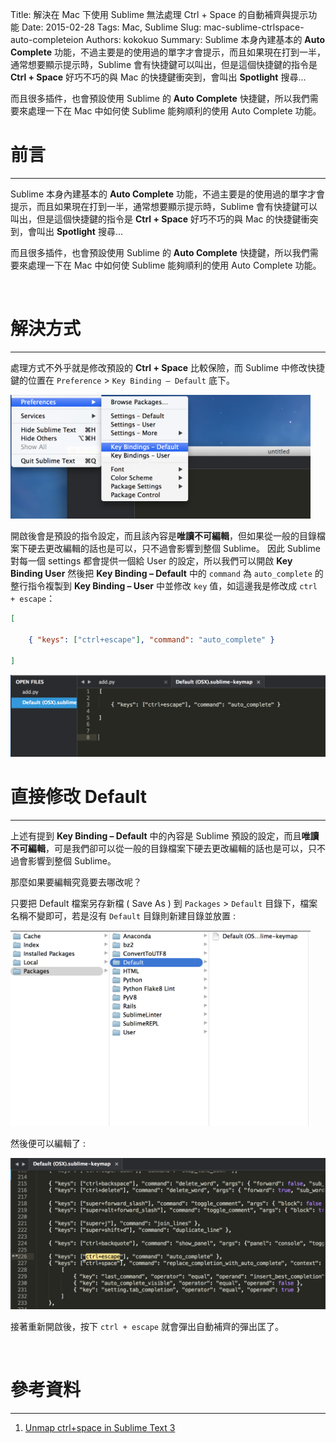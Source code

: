 Title: 解決在 Mac 下使用 Sublime 無法處理 Ctrl + Space 的自動補齊與提示功能
Date: 2015-02-28
Tags: Mac, Sublime
Slug: mac-sublime-ctrlspace-auto-completeion
Authors: kokokuo
Summary: Sublime 本身內建基本的 **Auto Complete** 功能，不過主要是的使用過的單字才會提示，而且如果現在打到一半，通常想要顯示提示時，Sublime 會有快捷鍵可以叫出，但是這個快捷鍵的指令是 **Ctrl + Space** 好巧不巧的與 Mac 的快捷鍵衝突到，會叫出 **Spotlight** 搜尋...

而且很多插件，也會預設使用 Sublime 的 **Auto Complete** 快捷鍵，所以我們需要來處理一下在 Mac 中如何使 Sublime 能夠順利的使用 Auto Complete 功能。

# 前言
---
Sublime 本身內建基本的 **Auto Complete** 功能，不過主要是的使用過的單字才會提示，而且如果現在打到一半，通常想要顯示提示時，Sublime 會有快捷鍵可以叫出，但是這個快捷鍵的指令是 **Ctrl + Space** 好巧不巧的與 Mac 的快捷鍵衝突到，會叫出 **Spotlight** 搜尋...

而且很多插件，也會預設使用 Sublime 的 **Auto Complete** 快捷鍵，所以我們需要來處理一下在 Mac 中如何使 Sublime 能夠順利的使用 Auto Complete 功能。

<br/>

# 解決方式
---
處理方式不外乎就是修改預設的 **Ctrl + Space** 比較保險，而 Sublime 中修改快捷鍵的位置在 `Preference` > `Key Binding – Default` 底下。

<img src="../images/20150228-mac-sublime-ctrlspace-auto-completeion/Open-Default-Key-Binding-keymap.png" alt="Open-Default-Key-Binding-keymap" width="480px"/>

開啟後會是預設的指令設定，而且該內容是**唯讀不可編輯**，但如果從一般的目錄檔案下硬去更改編輯的話也是可以，只不過會影響到整個 Sublime。
因此 Sublime 對每一個 settings 都會提供一個給 User 的設定，所以我們可以開啟 **Key Binding User** 然後把 **Key Binding – Default** 中的 `command` 為 `auto_complete` 的整行指令複製到 **Key Binding – User** 中並修改 `key` 值，如這邊我是修改成 `ctrl + escape`：

```json
[
 
    { "keys": ["ctrl+escape"], "command": "auto_complete" }
     
]
```

<img src="../images/20150228-mac-sublime-ctrlspace-auto-completeion/changed-auto-complete-key-user-settings.png" alt="changed-auto-complete-key-user-settings" width="640px"/>

<br/>

# 直接修改 Default
---
上述有提到 **Key Binding – Default** 中的內容是 Sublime 預設的設定，而且**唯讀不可編輯**，可是我們卻可以從一般的目錄檔案下硬去更改編輯的話也是可以，只不過會影響到整個 Sublime。

那麼如果要編輯究竟要去哪改呢？

只要把 Default 檔案另存新檔 ( Save As ) 到 `Packages` > `Default` 目錄下，檔案名稱不變即可，若是沒有 `Default` 目錄則新建目錄並放置 :

<img src="../images/20150228-mac-sublime-ctrlspace-auto-completeion/saved-the-new-default-keymap.png" alt="saved-the-new-default-keymap" width="480px"/>

然後便可以編輯了 :

<img src="../images/20150228-mac-sublime-ctrlspace-auto-completeion/modify-auto-complete-keymap-default-sublime.png" alt="modify-auto-complete-keymap-default-sublime" width="640px"/>

接著重新開啟後，按下 `ctrl + escape` 就會彈出自動補齊的彈出匡了。

<br/>

# 參考資料
---
1. [Unmap ctrl+space in Sublime Text 3](https://stackoverflow.com/questions/17413163/unmap-ctrlspace-in-sublime-text-3)